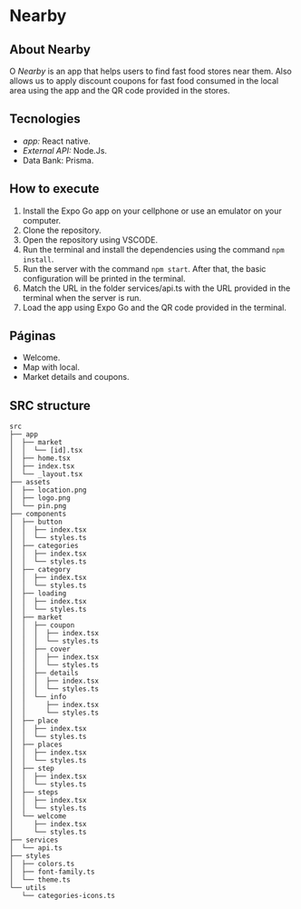 # Nearby

## About Nearby

O _Nearby_ is an app that helps users to find fast food stores near them. Also allows us to apply discount coupons for fast food consumed in the local area using the app and the QR code provided in the stores.


## Tecnologies

- _app:_ React native.
- _External API:_ Node.Js.
- Data Bank: Prisma.

## How to execute

1. Install the Expo Go app on your cellphone or use an emulator on your computer.
2. Clone the repository.
3. Open the repository using VSCODE.
4. Run the terminal and install the dependencies using the command ```npm install```.
5. Run the server with the command ```npm start```. After that, the basic configuration will be printed in the terminal.
6. Match the URL in the folder services/api.ts with the URL provided in the terminal when the server is run.
7. Load the app using Expo Go and the QR code provided in the terminal.

## Páginas
- Welcome.
- Map with local.
- Market details and coupons.

## SRC structure
```
src
├── app
│  ├── market
│  │  └── [id].tsx
│  ├── home.tsx
│  ├── index.tsx
│  └── _layout.tsx
├── assets
│  ├── location.png
│  ├── logo.png
│  └── pin.png
├── components
│  ├── button
│  │  ├── index.tsx
│  │  └── styles.ts
│  ├── categories
│  │  ├── index.tsx
│  │  └── styles.ts
│  ├── category
│  │  ├── index.tsx
│  │  └── styles.ts
│  ├── loading
│  │  ├── index.tsx
│  │  └── styles.ts
│  ├── market
│  │  ├── coupon
│  │  │  ├── index.tsx
│  │  │  └── styles.ts
│  │  ├── cover
│  │  │  ├── index.tsx
│  │  │  └── styles.ts
│  │  ├── details
│  │  │  ├── index.tsx
│  │  │  └── styles.ts
│  │  └── info
│  │     ├── index.tsx
│  │     └── styles.ts
│  ├── place
│  │  ├── index.tsx
│  │  └── styles.ts
│  ├── places
│  │  ├── index.tsx
│  │  └── styles.ts
│  ├── step
│  │  ├── index.tsx
│  │  └── styles.ts
│  ├── steps
│  │  ├── index.tsx
│  │  └── styles.ts
│  └── welcome
│     ├── index.tsx
│     └── styles.ts
├── services
│  └── api.ts
├── styles
│  ├── colors.ts
│  ├── font-family.ts
│  └── theme.ts
└── utils
   └── categories-icons.ts
```
